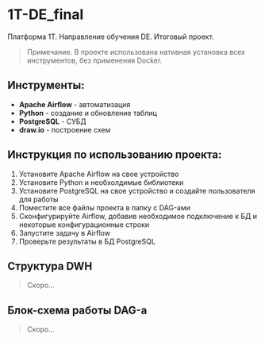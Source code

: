 # 1T-DE_final
Платформа 1T. Направление обучения DE. Итоговый проект.

> Примечание. В проекте использована нативная установка всех инструментов, без применения Docker.

## Инструменты:
- **Apache Airflow** - автоматизация
- **Python** - создание и обновление таблиц
- **PostgreSQL** - СУБД
- **draw.io** - построение схем

## Инструкция по использованию проекта:
1. Установите Apache Airflow на свое устройство
1. Установите Python и необхолдимые библиотеки
1. Установите PostgreSQL на свое устройство и создайте пользователя для работы
1. Поместите все файлы проекта в папку с DAG-ами
1. Сконфигурируйте Airflow, добавив необходимое подключение к БД и некоторые конфигурационные строки
1. Запустите задачу в Airflow
1. Проверьте результаты в БД PostgreSQL

## Структура DWH
> Скоро...

## Блок-схема работы DAG-а
> Скоро...